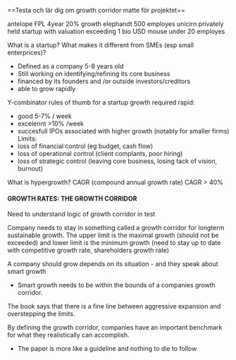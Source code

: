 
==Testa och lär dig om growth corridor matte för projektet==

antelope FPL 4year 20% growth
elephandt 500 employes
unicirn privately held startup with valuation exceeding 1 bio USD
mouse under 20 employes

What is a startup? What makes it different from SMEs (esp small enterprices)?
- Defined as a company 5-8 years old
- Still working on identifying/refining its core business
- financed by its founders and /or outside investors/creditors
- able to grow rapidly

Y-combinator rules of thumb for a startup growth required rapid:
- good 5-7% / week
- excelennt >10% /week
- succesfull IPOs associated with higher growth (notably for smaller firms)
Limits:
- loss of financial control (eg budget, cash flow)
- loss of operational control (client complants, poor hiring)
- loss of strategic control (leaving core business, losing tack of vision, burnout)

What is hypergrowth? CAGR (compound annual growth rate)
CAGR > 40%


#### GROWTH RATES: THE GROWTH CORRIDOR
Need to understand logic of growth corridor in test

Company needs to stay in something called a growth corridor for longterm sustainable growth. The upper limit is the maximal growth (should not be exceeded) and lower limit is the minimum growth (need to stay up to date with competitive growth rate, shareholders growth rate)

A company should grow depends on its situation - and they speak about smart growth
- Smart growth needs to be within the bounds of a companies growth corridor.

The book says that there is a fine line between aggressive expansion and overstepping the limits.

By defining the growth corridor, companies have an important benchmark for what they realistically can accomplish.
- The paper is more like a guideline and nothing to die to follow